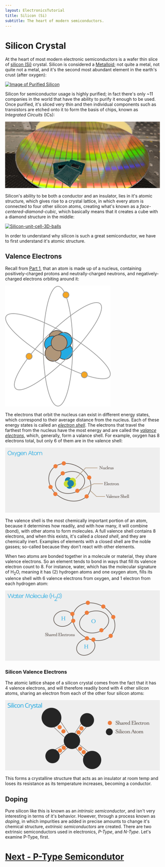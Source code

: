 ```yaml
---
layout: ElectronicsTutorial
title: Silicon (Si)
subtitle: The heart of modern semiconductors.
---
```


# Silicon Crystal

At the heart of most modern electronic semiconductors is a wafer thin slice of [silicon (Si)](https://en.wikipedia.org/wiki/Silicon) crystal. Silicon is considered a [Metalloid](https://en.wikipedia.org/wiki/Metalloid); not quite a metal, not quite not a metal, and it's the second most abundant element in the earth's crust (after oxygen):

[![Image of Purified Silicon](https://upload.wikimedia.org/wikipedia/commons/e/e9/SiliconCroda.jpg)](https://commons.wikimedia.org/wiki/File:SiliconCroda.jpg)

Silicon for semiconductor usage is highly purified; in fact there's only ~11 companies in the world that have the ability to purify it enough to be used. Once purified, it's sliced very thin and then individual components such as transistors are etched onto it to form the basis of chips, known as _Integrated Circuits_ (ICs):

![Image of a silicon wafer with chips etched onto it, and a few of the finished chips with their plastic packaging and legs sitting on top](shutterstock_795763357_Cropped_Small.jpg)

Silicon's ability to be both a conductor and an insulator, lies in it's atomic structure, which gives rise to a crystal lattice, in which every atom is connected to four other silicon atoms, creating what's known as a _face-centered-diamond-cubic_, which basically means that it creates a cube with a diamond structure in the middle:

[![Silicon-unit-cell-3D-balls](https://upload.wikimedia.org/wikipedia/commons/f/f1/Silicon-unit-cell-3D-balls.png)](https://commons.wikimedia.org/wiki/File:Silicon-unit-cell-3D-balls.png)

In order to understand why silicon is such a great semiconductor, we have to first understand it's atomic structure.

## Valence Electrons

Recall from [Part 1](/Hardware/Tutorials/Electronics/Part1/Atoms/), that an atom is made up of a nucleus, containing positively-charged protons and neutrally-charged neutrons, and negatively-charged electrons orbiting around it:

![Simplified atomic structure showing that an atom has a nucleus and electrons in orbit, with some of them in the outer valence shell.](/Hardware/Tutorials/Electronics/Part1/Atom.svg)

The electrons that orbit the nucleus can exist in different energy states, which correspond to their average distance from the nucleus. Each of these energy states is called an [_electron shell_](https://en.wikipedia.org/wiki/Electron_shell). The electrons that travel the farthest from the nucleus have the most energy and are called the [_valance electrons_](https://en.wikipedia.org/wiki/Valence_electron), which, generally, form a valance shell. For example, oxygen has 8 electrons total, but only 6 of them are in the valence shell:

![Illustration of the atomic orbitals of oxygen showing that there are 6 electrons in the outer shell, and two electrons in the inner shells.](../Support_Files/Oxygen_Atom.svg)

The valence shell is the most chemically important portion of an atom, because it determines how readily, and with how many, it will combine (bond), with other atoms to form molecules. A full valence shell contains 8 electrons, and when this exists, it's called a _closed shell_, and they are chemically inert. Examples of elements with a closed shell are the noble gasses; so-called because they don't react with other elements.

When two atoms are bonded together in a molecule or material, they share valence electrons. So an element tends to bond in ways that fill its valence electron count to 8. For instance, water, which has the molecular signature of H<sub>2</sub>O, meaning it has (2) hydrogen atoms and one oxygen atom, fills its valence shell with 6 valence electrons from oxygen, and 1 electron from each hydrogen atom:

![Illustration showing the atomic structure of a water molecule in which both hydrogen atoms share two electrons each with the oxygen atom.](../Support_Files/Water_Molecule.svg)

### Silicon Valence Electrons

The atomic lattice shape of a silicon crystal comes from the fact that it has 4 valence electrons, and will therefore readily bond with 4 other silicon atoms, sharing an electron from each of the other four silicon atoms:

![Illustration of Silicon crystal showing how each atom has two shared electrons.](../Support_Files/Silicon_Crystal.svg)

This forms a crystalline structure that acts as an insulator at room temp and loses its resistance as its temperature increases, becoming a conductor.

## Doping

Pure silicon like this is known as an _intrinsic semiconductor_, and isn't very interesting in terms of it's behavior. However, through a process known as _doping_, in which impurities are added in precise amounts to change it's chemical structure, _extrinsic semiconductors_ are created. There are two extrinsic semiconductors used in electronics, _P-Type_, and _N-Type_. Let's examine P-Type, first.

# [Next - P-Type Semicondutor](../P-Type)
